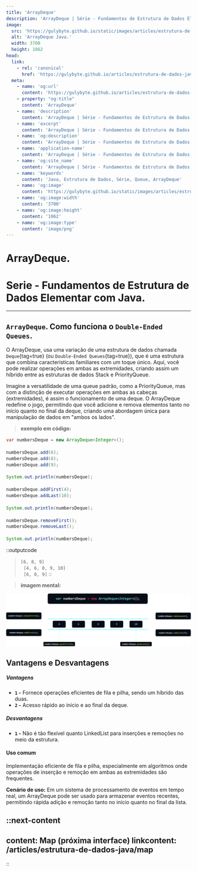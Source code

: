 ```yaml
---
title: 'ArrayDeque'
description: 'ArrayDeque | Série - Fundamentos de Estrutura de Dados Elementar com Java.'
image:
  src: 'https://gulybyte.github.io/static/images/articles/estrutura-de-dados-java/array-deque.png'
  alt: 'ArrayDeque Java.'
  width: 3700
  height: 1062
head:
  link:
    - rel: 'canonical'
      href: 'https://gulybyte.github.io/articles/estrutura-de-dados-java'
  meta:
    - name: 'og:url'
      content: 'https://gulybyte.github.io/articles/estrutura-de-dados-java'
    - property: "og:title"
      content: 'ArrayDeque'
    - name: 'description'
      content: 'ArrayDeque | Série - Fundamentos de Estrutura de Dados Elementar com Java.'
    - name: 'excerpt'
      content: 'ArrayDeque | Série - Fundamentos de Estrutura de Dados Elementar com Java.'
    - name: 'og:description'
      content: 'ArrayDeque | Série - Fundamentos de Estrutura de Dados Elementar com Java.'
    - name: 'application-name'
      content: 'ArrayDeque | Série - Fundamentos de Estrutura de Dados Elementar com Java.'
    - name: 'og:site_name'
      content: 'ArrayDeque | Série - Fundamentos de Estrutura de Dados Elementar com Java.'
    - name: 'keywords'
      content: 'Java, Estrutura de Dados, Série, Queue, ArrayDeque'
    - name: 'og:image'
      content: 'https://gulybyte.github.io/static/images/articles/estrutura-de-dados-java/array-deque.png'
    - name: 'og:image:width'
      content: '3700'
    - name: 'og:image:height'
      content: '1062'
    - name: 'og:image:type'
      content: 'image/png'
---
```


# ArrayDeque.

<h1 style="text-align: left; padding: 0em 0em !important; font-size: 2em">Serie - Fundamentos de Estrutura de Dados Elementar com Java.</h1>

---

## `ArrayDeque`. Como funciona o `Double-Ended Queues`.

O ArrayDeque, usa uma variação de uma estrutura de dados chamada `Deque`{tag=true} (ou `Double-Ended Queues`{tag=true}), que é uma estrutura que combina características familiares com um toque único. Aqui, você pode realizar operações em ambas as extremidades, criando assim um híbrido entre as estruturas de dados Stack e PriorityQueue.

Imagine a versatilidade de uma queue padrão, como a PriorityQueue, mas com a distinção de executar operações em ambas as cabeças (extremidades), é assim o funcionamento de uma deque. O ArrayDeque redefine o jogo, permitindo que você adicione e remova elementos tanto no início quanto no final da deque, criando uma abordagem única para manipulação de dados em "ambos os lados".

> **exemplo em código:**
```java
var numbersDeque = new ArrayDeque<Integer>();

numbersDeque.add(6);
numbersDeque.add(8);
numbersDeque.add(9);

System.out.println(numbersDeque);

numbersDeque.addFirst(4);
numbersDeque.addLast(10);

System.out.println(numbersDeque);

numbersDeque.removeFirst();
numbersDeque.removeLast();

System.out.println(numbersDeque);
```
::outputcode
> `[6, 8, 9]` <br>&nbsp;
`[4, 6, 8, 9, 10]` <br>&nbsp;
`[6, 8, 9]`
::

> **imagem mental:**

![ArrayDeque Java](/static/images/articles/estrutura-de-dados-java/array-deque.png)

## Vantagens e Desvantagens

##### Vantagens
 - **`1` -** Fornece operações eficientes de fila e pilha, sendo um híbrido das duas.
 - **`2` -** Acesso rápido ao início e ao final da deque.

##### Desvantagens
 - **`1` -** Não é tão flexível quanto LinkedList para inserções e remoções no meio da estrutura.

#### Uso comum
Implementação eficiente de fila e pilha, especialmente em algoritmos onde operações de inserção e remoção em ambas as extremidades são frequentes.

**Cenário de uso:** Em um sistema de processamento de eventos em tempo real, um ArrayDeque pode ser usado para armazenar eventos recentes, permitindo rápida adição e remoção tanto no início quanto no final da lista.

::next-content
---
content: Map (próxima interface)
linkcontent: /articles/estrutura-de-dados-java/map
---
::
